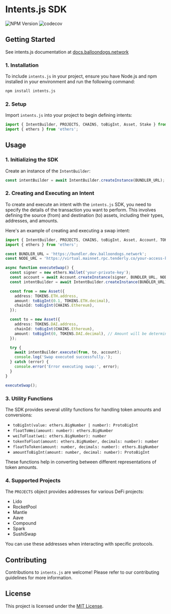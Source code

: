 # Intents.js SDK

![NPM Version](https://img.shields.io/npm/v/blndgs-model)
![codecov](https://codecov.io/gh/blndgs/intents.js/graph/badge.svg?token=TAVORU8E7D)

## Getting Started

See intents.js documentation at [docs.balloondogs.network](https://docs.balloondogs.network/solution/sdk)

### 1. Installation

To include `intents.js` in your project, ensure you have Node.js and npm installed in your environment and run the following command:

```bash
npm install intents.js
```

### 2. Setup

Import `intents.js` into your project to begin defining intents:

```typescript
import { IntentBuilder, PROJECTS, CHAINS, toBigInt, Asset, Stake } from 'intents.js';
import { ethers } from 'ethers';
```

## Usage

### 1. Initializing the SDK

Create an instance of the `IntentBuilder`:

```typescript
const intentBuilder = await IntentBuilder.createInstance(BUNDLER_URL);
```

### 2. Creating and Executing an Intent

To create and execute an intent with the `intents.js` SDK, you need to specify the details of the transaction you want to perform. This involves defining the source (from) and destination (to) assets, including their types, addresses, and amounts.

Here's an example of creating and executing a swap intent:

```typescript
import { IntentBuilder, PROJECTS, CHAINS, toBigInt, Asset, Account, TOKENS } from 'intents.js';
import { ethers } from 'ethers';

const BUNDLER_URL = 'https://bundler.dev.balloondogs.network';
const NODE_URL = 'https://virtual.mainnet.rpc.tenderly.co/your-access-key';

async function executeSwap() {
  const signer = new ethers.Wallet('your-private-key');
  const account = await Account.createInstance(signer, BUNDLER_URL, NODE_URL);
  const intentBuilder = await IntentBuilder.createInstance(BUNDLER_URL);

  const from = new Asset({
    address: TOKENS.ETH.address,
    amount: toBigInt(0.1, TOKENS.ETH.decimal),
    chainId: toBigInt(CHAINS.Ethereum),
  });

  const to = new Asset({
    address: TOKENS.DAI.address,
    chainId: toBigInt(CHAINS.Ethereum),
    amount: toBigInt(0, TOKENS.DAI.decimal), // Amount will be determined by the swap
  });

  try {
    await intentBuilder.execute(from, to, account);
    console.log('Swap executed successfully.');
  } catch (error) {
    console.error('Error executing swap:', error);
  }
}

executeSwap();
```

### 3. Utility Functions

The SDK provides several utility functions for handling token amounts and conversions:

- `toBigInt(value: ethers.BigNumber | number): ProtoBigInt`
- `floatToWei(amount: number): ethers.BigNumber`
- `weiToFloat(wei: ethers.BigNumber): number`
- `tokenToFloat(amount: ethers.BigNumber, decimals: number): number`
- `floatToToken(amount: number, decimals: number): ethers.BigNumber`
- `amountToBigInt(amount: number, decimal: number): ProtoBigInt`

These functions help in converting between different representations of token amounts.

### 4. Supported Projects

The `PROJECTS` object provides addresses for various DeFi projects:

- Lido
- RocketPool
- Mantle
- Aave
- Compound
- Spark
- SushiSwap

You can use these addresses when interacting with specific protocols.

## Contributing

Contributions to `intents.js` are welcome! Please refer to our contributing guidelines for more information.

## License

This project is licensed under the [MIT License](LICENSE).
